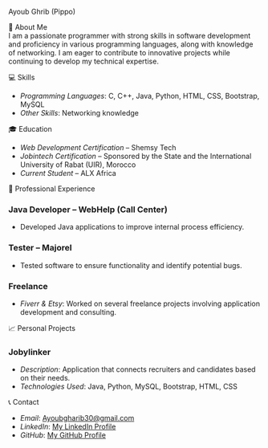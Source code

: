 Ayoub Ghrib (Pippo)

📝 About Me  
I am a passionate programmer with strong skills in software development and proficiency in various programming languages, along with knowledge of networking. I am eager to contribute to innovative projects while continuing to develop my technical expertise.

💻 Skills  
- *Programming Languages*: C, C++, Java, Python, HTML, CSS, Bootstrap, MySQL  
- *Other Skills*: Networking knowledge  

🎓 Education  
- *Web Development Certification* – Shemsy Tech  
- *Jobintech Certification* – Sponsored by the State and the International University of Rabat (UIR), Morocco  
- *Current Student* – ALX Africa  

💼 Professional Experience  
### Java Developer – WebHelp (Call Center)  
- Developed Java applications to improve internal process efficiency.  

### Tester – Majorel  
- Tested software to ensure functionality and identify potential bugs.  

### Freelance  
- *Fiverr & Etsy*: Worked on several freelance projects involving application development and consulting.  

📈 Personal Projects  
### Jobylinker  
- *Description*: Application that connects recruiters and candidates based on their needs.  
- *Technologies Used*: Java, Python, MySQL, Bootstrap, HTML, CSS  

📞 Contact  
- *Email*: Ayoubgharib30@gmail.com  
- *LinkedIn*: [My LinkedIn Profile](https://www.linkedin.com/in/ayoub-gharib-20b06b237/)  
- *GitHub*: [My GitHub Profile](https://github.com/Ayoubghrib)  

